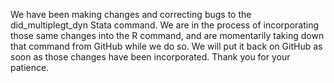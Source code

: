 We have been making changes and correcting bugs to the did_multiplegt_dyn Stata command. We are in the process of incorporating those same changes into the R command, and are momentarily taking down that command from GitHub while we do so. We will put it back on GitHub as soon as those changes have been incorporated. Thank you for your patience.
